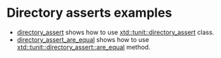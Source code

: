 # Directory asserts examples

* [directory_assert](directory_assert/README.md) shows how to use [xtd::tunit::directory_assert](https://gammasoft71.github.io/xtd/reference_guides/latest/classxtd_1_1tunit_1_1directory__assert.html) class.
* [directory_assert_are_equal](directory_assert_are_equal/README.md) shows how to use [xtd::tunit::directory_assert::are_equal](https://gammasoft71.github.io/xtd/reference_guides/latest/classxtd_1_1tunit_1_1directory__assert.html#a4edec5f6de69c86bc662ae063ad2179d) method.

